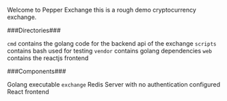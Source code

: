 

Welcome to Pepper Exchange this is a rough demo cryptocurrency exchange. 

###Directories###

`cmd` contains the golang code for the backend api of the exchange
`scripts` contains bash used for testing
`vendor` contains golang dependencies
`web` contains the reactjs frontend

###Components###

Golang executable `exchange`
Redis Server with no authentication configured
React frontend